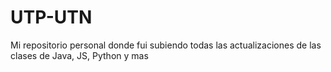 # UTP-UTN
Mi repositorio personal donde fui subiendo todas las actualizaciones de las clases de Java, JS, Python y mas
